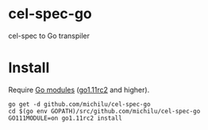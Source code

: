 # cel-spec-go
cel-spec to Go transpiler

# Install

Require [Go modules](https://github.com/golang/go/wiki/Modules) ([go1.11rc2](https://golang.org/dl/#unstable) and higher).

```console
go get -d github.com/michilu/cel-spec-go
cd $(go env GOPATH)/src/github.com/michilu/cel-spec-go
GO111MODULE=on go1.11rc2 install
```
